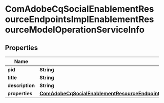 

# ComAdobeCqSocialEnablementResourceEndpointsImplEnablementResourceModelOperationServiceInfo

## Properties

Name | Type | Description | Notes
------------ | ------------- | ------------- | -------------
**pid** | **String** |  |  [optional]
**title** | **String** |  |  [optional]
**description** | **String** |  |  [optional]
**properties** | [**ComAdobeCqSocialEnablementResourceEndpointsImplEnablementResourceModelOperationServiceProperties**](ComAdobeCqSocialEnablementResourceEndpointsImplEnablementResourceModelOperationServiceProperties.md) |  |  [optional]




